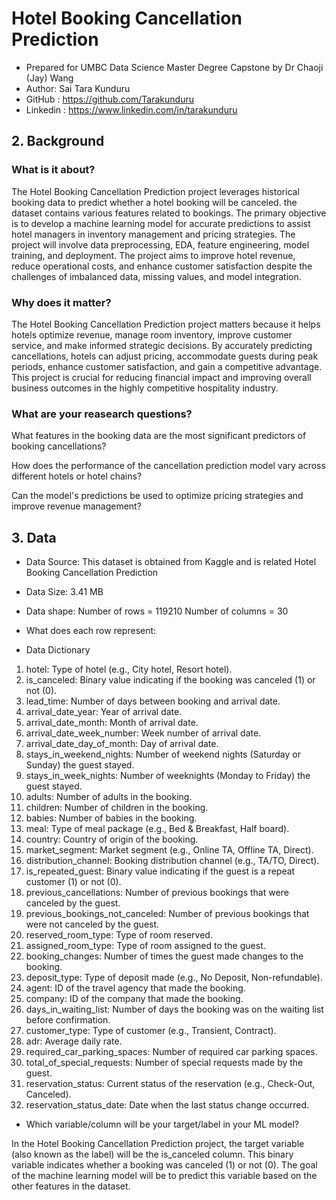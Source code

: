# Hotel Booking Cancellation Prediction

* Prepared for UMBC Data Science Master Degree Capstone by Dr Chaoji (Jay) Wang
* Author: Sai Tara Kunduru
* GitHub : https://github.com/Tarakunduru
* Linkedin : https://www.linkedin.com/in/tarakunduru

## 2. Background

### What is it about?

The Hotel Booking Cancellation Prediction project leverages historical booking data to predict whether a hotel booking will be canceled. the dataset contains various features related to bookings. The primary objective is to develop a machine learning model for accurate predictions to assist hotel managers in inventory management and pricing strategies. The project will involve data preprocessing, EDA, feature engineering, model training, and deployment. The project aims to improve hotel revenue, reduce operational costs, and enhance customer satisfaction despite the challenges of imbalanced data, missing values, and model integration.

### Why does it matter?

The Hotel Booking Cancellation Prediction project matters because it helps hotels optimize revenue, manage room inventory, improve customer service, and make informed strategic decisions. By accurately predicting cancellations, hotels can adjust pricing, accommodate guests during peak periods, enhance customer satisfaction, and gain a competitive advantage. This project is crucial for reducing financial impact and improving overall business outcomes in the highly competitive hospitality industry.

### What are your reasearch questions?

What features in the booking data are the most significant predictors of booking cancellations?

How does the performance of the cancellation prediction model vary across different hotels or hotel chains?

Can the model's predictions be used to optimize pricing strategies and improve revenue management?


## 3. Data

* Data Source: This dataset is obtained from Kaggle and is related Hotel Booking Cancellation Prediction
* Data Size: 3.41 MB
* Data shape: Number of rows = 119210
              Number of columns = 30

* What does each row represent:
* Data Dictionary
1. hotel: Type of hotel (e.g., City hotel, Resort hotel).
2. is_canceled: Binary value indicating if the booking was canceled (1) or not (0).
3. lead_time: Number of days between booking and arrival date.
4. arrival_date_year: Year of arrival date.
5. arrival_date_month: Month of arrival date.
6. arrival_date_week_number: Week number of arrival date.
7. arrival_date_day_of_month: Day of arrival date.
8. stays_in_weekend_nights: Number of weekend nights (Saturday or Sunday) the guest stayed.
9. stays_in_week_nights: Number of weeknights (Monday to Friday) the guest stayed.
10. adults: Number of adults in the booking.
11. children: Number of children in the booking.
12. babies: Number of babies in the booking.
13. meal: Type of meal package (e.g., Bed & Breakfast, Half board).
14. country: Country of origin of the booking.
15. market_segment: Market segment (e.g., Online TA, Offline TA, Direct).
16. distribution_channel: Booking distribution channel (e.g., TA/TO, Direct).
17. is_repeated_guest: Binary value indicating if the guest is a repeat customer (1) or not (0).
18. previous_cancellations: Number of previous bookings that were canceled by the guest.
19. previous_bookings_not_canceled: Number of previous bookings that were not canceled by the guest.
20. reserved_room_type: Type of room reserved.
21. assigned_room_type: Type of room assigned to the guest.
22. booking_changes: Number of times the guest made changes to the booking.
23. deposit_type: Type of deposit made (e.g., No Deposit, Non-refundable).
24. agent: ID of the travel agency that made the booking.
25. company: ID of the company that made the booking.
26. days_in_waiting_list: Number of days the booking was on the waiting list before confirmation.
27. customer_type: Type of customer (e.g., Transient, Contract).
28. adr: Average daily rate.
29. required_car_parking_spaces: Number of required car parking spaces.
30. total_of_special_requests: Number of special requests made by the guest.
31. reservation_status: Current status of the reservation (e.g., Check-Out, Canceled).
32. reservation_status_date: Date when the last status change occurred.

* Which variable/column will be your target/label in your ML model?

In the Hotel Booking Cancellation Prediction project, the target variable (also known as the label) will be the is_canceled column. This binary variable indicates whether a booking was canceled (1) or not (0). The goal of the machine learning model will be to predict this variable based on the other features in the dataset.

